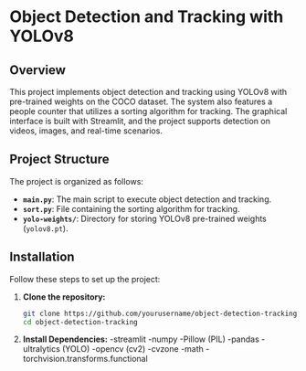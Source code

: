 # Object Detection and Tracking with YOLOv8

## Overview

This project implements object detection and tracking using YOLOv8 with pre-trained weights on the COCO dataset. The system also features a people counter that utilizes a sorting algorithm for tracking. The graphical interface is built with Streamlit, and the project supports detection on videos, images, and real-time scenarios.

## Project Structure

The project is organized as follows:

- **`main.py`**: The main script to execute object detection and tracking.
- **`sort.py`**: File containing the sorting algorithm for tracking.
- **`yolo-weights/`**: Directory for storing YOLOv8 pre-trained weights (`yolov8.pt`).

## Installation

Follow these steps to set up the project:

1. **Clone the repository:**

   ```bash
   git clone https://github.com/yourusername/object-detection-tracking.git
   cd object-detection-tracking
2. **Install Dependencies:**
   -streamlit
   -numpy
   -Pillow (PIL)
   -pandas
   -ultralytics (YOLO)
   -opencv (cv2)
   -cvzone
   -math
   -torchvision.transforms.functional 
   
